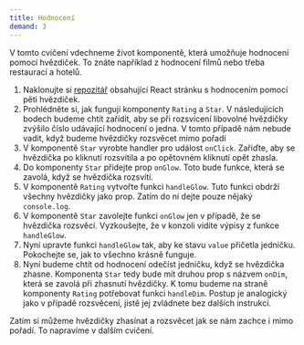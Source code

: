 ```yaml
---
title: Hodnocení
demand: 3
---
```


V tomto cvičení vdechneme život komponentě, která umožňuje hodnocení pomocí hvězdiček. To znáte například z hodnocení filmů nebo třeba restaurací a hotelů.

1. Naklonujte si [repozitář](https://github.com/Czechitas-podklady-WEB/hodnoceni) obsahující React stránku s hodnocením pomocí pěti hvězdiček.
1. Prohlédněte si, jak fungují komponenty `Rating` a `Star`. V následujicích bodech budeme chtít zařídit, aby se při rozsvícení libovolné hvězdičky zvýšilo číslo udávající hodnocení o jedna. V tomto případě nám nebude vadit, když budeme hvězdičky rozsvěcet mimo pořadí
1. V komponentě `Star` vyrobte handler pro událost `onClick`. Zařiďte, aby se hvězdička po kliknutí rozsvítila a po opětovném kliknutí opět zhasla.
1. Do komponenty `Star` přidejte prop `onGlow`. Toto bude funkce, která se zavolá, když se hvězdička rozsvítí.
1. V komponentě `Rating` vytvořte funkci `handleGlow`. Tuto funkci obdrží všechny hvězdičky jako prop. Zatím do ní dejte pouze nějaký `console.log`.
1. V komponentě `Star` zavolejte funkci `onGlow` jen v případě, že se hvězdička rozsvěcí. Vyzkoušejte, že v konzoli vidíte výpisy z funkce `handleGlow`.
1. Nyní upravte funkci `handleGlow` tak, aby ke stavu `value` přičetla jedničku. Pokochejte se, jak to všechno krásně funguje.
1. Nyní budeme chtít od hodnocení odečíst jedničku, když se hvězdička zhasne. Komponenta `Star` tedy bude mít druhou prop s názvem `onDim`, která se zavolá při zhasnutí hvězdičky. K tomu budeme na straně komponenty `Rating` potřebovat funkci `handleDim`. Postup je analogický jako v případě rozsvěcení, jistě jej zvládnete bez dalších instrukcí.

Zatím si můžeme hvězdičky zhasínat a rozsvěcet jak se nám zachce i mimo pořadí. To napravíme v dalším cvičení.
